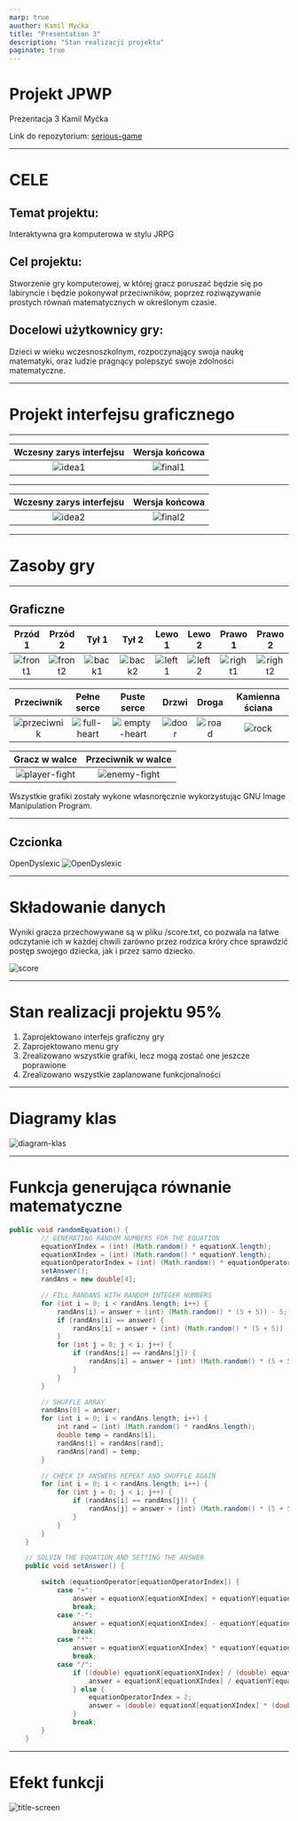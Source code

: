 ```yaml
---
marp: true
auuthor: Kamil Myćka
title: "Presentation 3"
description: "Stan realizacji projektu"
paginate: true
---
```


# Projekt JPWP
Prezentacja 3
Kamil Myćka

Link do repozytorium: [serious-game](https://github.com/Mordimmer/serious-game.git)

---

# CELE

## Temat projektu:
Interaktywna gra komputerowa w stylu JRPG

## Cel projektu:
Stworzenie gry komputerowej, w której gracz poruszać będzie się po labiryncie i będzie pokonywał przeciwników, poprzez roziwązywanie prostych równań matematycznych w określonym czasie. 

## Docelowi użytkownicy gry: 
Dzieci w wieku wczesnoszkolnym, rozpoczynający swoja naukę matematyki, oraz ludzie pragnący polepszyć swoje zdolności matematyczne.

---

# Projekt interfejsu graficznego

---

Wczesny zarys interfejsu | Wersja końcowa
:-------------------------:|:-------------------------:
![idea1](Pictures/early-game-idea1.png) | ![final1](Pictures/final-fight.png)

---

Wczesny zarys interfejsu | Wersja końcowa
:-------------------------:|:-------------------------:
![idea2](Pictures/early-game-idea2.png) | ![final2](Pictures/final-map.png)

---

# Zasoby gry

---

## Graficzne

Przód 1 | Przód 2 | Tył 1 | Tył 2 | Lewo 1 | Lewo 2 | Prawo 1 | Prawo 2
:-----:|:------:|:-----:|:-----:|:-----:|:-----:|:------:|:------:
![front1](game/src/entity/res/pc-front-1.png)|![front2](game/src/entity/res/pc-front-2.png)|![back1](game/src/entity/res/pc-back-1.png)|![back2](game/src/entity/res/pc-back-2.png)|![left1](game/src/entity/res/pc-left-1.png)|![left2](game/src/entity/res/pc-left-2.png)|![right1](game/src/entity/res/pc-right-1.png)|![right2](game/src/entity/res/pc-right-2.png)  

Przeciwnik |Pełne serce | Puste serce | Drzwi | Droga | Kamienna ściana
:-----:|:-----:|:------:|:------:|:------:|:------:
![przeciwnik](game/src/object/res/enemy-front-1.png)|![full-heart](game/src/object/heart.png)|![empty-heart](game/src/object/heart-empty.png)|![door](game/src/object/res/door.png)|![road](game/src/tile/res/road.png)|![rock](game/src/tile/res/rock.png)

Gracz w walce | Przeciwnik w walce
:-----:|:-----:
![player-fight](game/src/main/pc-front.png)|![enemy-fight](game/src/main/enemy-front.png)

Wszystkie grafiki zostały wykone własnoręcznie wykorzystując GNU Image Manipulation Program.


---

## Czcionka

OpenDyslexic
![OpenDyslexic](Pictures/font.png)

---

# Składowanie danych

Wyniki gracza przechowywane są w pliku /score.txt, co pozwala na łatwe odczytanie ich w każdej chwili zarówno przez rodzica króry chce sprawdzić postęp swojego dziecka, jak i przez samo dziecko.

![score](Pictures/score.png)

--- 

# Stan realizacji projektu 95%
1. Zaprojektowano interfejs graficzny gry
2. Zaprojektowano menu gry
3. Zrealizowano wszystkie grafiki, lecz mogą zostać one jeszcze poprawione
4. Zrealizowano wszystkie zaplanowane funkcjonalności

---

# Diagramy klas
![diagram-klas](Pictures/diagram-klas.jpg)

---

# Funkcja generująca równanie matematyczne


```java
public void randomEquation() {
        // GENERATING RANDOM NUMBERS FOR THE EQUATION
        equationYIndex = (int) (Math.random() * equationX.length);
        equationXIndex = (int) (Math.random() * equationY.length);
        equationOperatorIndex = (int) (Math.random() * equationOperator.length);
        setAnswer();
        randAns = new double[4];

        // FILL RANDANS WITH RANDOM INTEGER NUMBERS
        for (int i = 0; i < randAns.length; i++) {
            randAns[i] = answer + (int) (Math.random() * (5 + 5)) - 5;
            if (randAns[i] == answer) {
                randAns[i] = answer + (int) (Math.random() * (5 + 5)) - 5;
            }
            for (int j = 0; j < i; j++) {
                if (randAns[i] == randAns[j]) {
                    randAns[i] = answer + (int) (Math.random() * (5 + 5)) - 5;
                }
            }
        }

        // SHUFFLE ARRAY
        randAns[0] = answer;
        for (int i = 0; i < randAns.length; i++) {
            int rand = (int) (Math.random() * randAns.length);
            double temp = randAns[i];
            randAns[i] = randAns[rand];
            randAns[rand] = temp;
        }

        // CHECK IF ANSWERS REPEAT AND SHUFFLE AGAIN
        for (int i = 0; i < randAns.length; i++) {
            for (int j = 0; j < i; j++) {
                if (randAns[i] == randAns[j]) {
                    randAns[j] = answer + (int) (Math.random() * (5 + 5)) - 5;
                }
            }
        }
    }

    // SOLVIN THE EQUATION AND SETTING THE ANSWER
    public void setAnswer() {

        switch (equationOperator[equationOperatorIndex]) {
            case "+":
                answer = equationX[equationXIndex] + equationY[equationYIndex];
                break;
            case "-":
                answer = equationX[equationXIndex] - equationY[equationYIndex];
                break;
            case "*":
                answer = equationX[equationXIndex] * equationY[equationYIndex];
                break;
            case "/":
                if ((double) equationX[equationXIndex] / (double) equationY[equationYIndex] % 1 == 0) {
                    answer = equationX[equationXIndex] / equationY[equationYIndex];
                } else {
                    equationOperatorIndex = 2;
                    answer = (double) equationX[equationXIndex] * (double) equationY[equationYIndex];
                }
                break;
        }
    }
```

---

# Efekt funkcji

![title-screen](Pictures/final-fight.png)